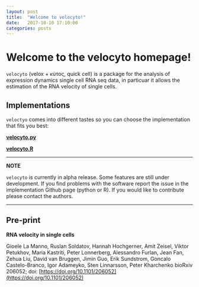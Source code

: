```yaml
---
layout: post
title:  "Welcome to velocyto!"
date:   2017-10-10 17:10:00
categories: posts
---
```


# Welcome to the velocyto homepage!

`velocyto` (velox + κύτος, quick cell) is a package for the analysis of expression dynamics single cell RNA seq data, in particuar it allows the estimation of the RNA velocity of single cells.

## Implementations

`veloctyo` comes into different tastes so you can choose the implementation that fits you best:

[**velocyto.py**](http://velocyto.org/velocyto.py/)

[**velocyto.R**](https://github.com/velocyto-team/velocyto.R)


---
**NOTE**

`velocyto` is currently in alpha release. Some features are still under development. If you find problems with the software report the issue in the implementation Github page (python or R). If you would like to contribute please contact the authors.

---

## Pre-print

**RNA velocity in single cells**

Gioele La Manno, Ruslan Soldatov, Hannah Hochgerner, Amit Zeisel, Viktor Petukhov, Maria Kastriti, Peter Lonnerberg, Alessandro Furlan, Jean Fan, Zehua Liu, David van Bruggen, Jimin Guo, Erik Sundstrom, Goncalo Castelo-Branco, Igor Adameyko, Sten Linnarsson, Peter Kharchenko
bioRxiv 206052; doi: [https://doi.org/10.1101/206052](https://doi.org/10.1101/206052)
